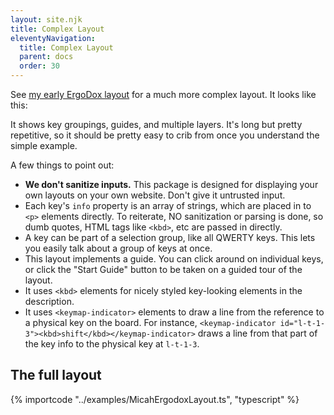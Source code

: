 ```yaml
---
layout: site.njk
title: Complex Layout
eleventyNavigation:
  title: Complex Layout
  parent: docs
  order: 30
---
```


See [my early ErgoDox layout](https://github.com/mrled/KeymapKit/blob/master/examples/MicahErgodoxLayout.ts)
for a much more complex layout.
It looks like this:

<div id="ergodox-example"></div>

<script type="module">
  import "@keymapkit/ui";
  import "@keymapkit/keyboard.ergodox";
  import { MicahErgodoxLayout } from "@keymapkit/examples";
  const container = document.getElementById("ergodox-example");
  const keymapUi = document.createElement("keymap-ui");
  keymapUi.setAttribute("id", "ergodox-example-ui");
  keymapUi.setAttribute("query-prefix", "keymap");
  keymapUi.setModelsAndMaps([MicahErgodoxLayout]);
  container.appendChild(keymapUi);
</script>

It shows key groupings, guides, and multiple layers.
It's long but pretty repetitive,
so it should be pretty easy to crib from once you understand the simple example.

A few things to point out:

- **We don't sanitize inputs.**
  This package is designed for displaying your own layouts on your own website.
  Don't give it untrusted input.
- Each key's `info` property is an array of strings,
  which are placed in to `<p>` elements directly.
  To reiterate, NO sanitization or parsing is done,
  so dumb quotes, HTML tags like `<kbd>`,
  etc are passed in directly.
- A key can be part of a selection group, like all QWERTY keys.
  This lets you easily talk about a group of keys at once.
- This layout implements a guide.
  You can click around on individual keys,
  or click the "Start Guide" button to be taken on a guided tour of the layout.
- It uses `<kbd>` elements for nicely styled key-looking elements in the description.
- It uses `<keymap-indicator>` elements to draw a line from the reference to a physical key on the board.
  For instance, `<keymap-indicator id="l-t-1-3"><kbd>shift</kbd></keymap-indicator>`
  draws a line from that part of the key info to the physical key at `l-t-1-3`.

## The full layout

{% importcode "../examples/MicahErgodoxLayout.ts", "typescript" %}
